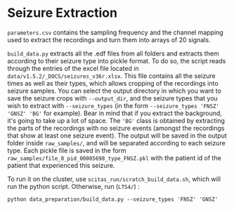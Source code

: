 
# Seizure Extraction

<code>parameters.csv</code> contains the sampling frequency and the channel mapping used to extract the recordings and turn them into arrays of 20 signals.

<code>build_data.py</code> extracts all the .edf files from all folders and extracts them according to their seizure type into pickle format.
To do so, the script reads through the entries of the excel file located in <code>data/v1.5.2/_DOCS/seizures_v36r.xlsx</code>. This file contains all the seizure times as well as their types, which allows cropping of the recordings into seizure samples. You can select the output directory in which you want to save the seizure crops with <code>--output_dir</code>, and the seizure types that you wish to extract with <code>--seizure_types</code> (in the form <code>--seizure_types 'FNSZ' 'GNSZ' 'BG'</code> for example). Bear in mind that if you extract the background, it's going to take up a lot of space. The <code>'BG'</code> class is obtained by extracting the parts of the recordings with no seizure events (amongst the recordings that show at least one seizure event). The output will be saved in the output folder inside <code>raw_samples/</code>, and will be separated according to each seizure type. Each pickle file is saved in the form <code>raw_samples/file_0_pid_00005698_type_FNSZ.pkl</code> with the patient id of the patient that experienced this seizure.

To run it on the cluster, use <code>scitas_run/scratch_build_data.sh</code>, which will run the python script. Otherwise, run (<code>LTS4/</code>) :

```
python data_preparation/build_data.py --seizure_types 'FNSZ' 'GNSZ' 
```
